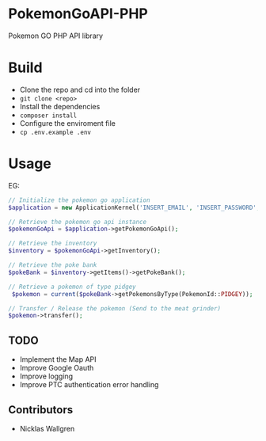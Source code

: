 # PokemonGoAPI-PHP
Pokemon GO PHP API library

# Build
  - Clone the repo and cd into the folder
  - `` git clone <repo> ``
  - Install the dependencies
  - `` composer install ``
  - Configure the enviroment file
  - ``cp .env.example .env``

# Usage
EG:
```php
// Initialize the pokemon go application
$application = new ApplicationKernel('INSERT_EMAIL', 'INSERT_PASSWORD', Factory::AUTHENTICATION_TYPE_GOOGLE);

// Retrieve the pokemon go api instance
$pokemonGoApi = $application->getPokemonGoApi();

// Retrieve the inventory
$inventory = $pokemonGoApi->getInventory();

// Retrieve the poke bank
$pokeBank = $inventory->getItems()->getPokeBank();

// Retrieve a pokemon of type pidgey
 $pokemon = current($pokeBank->getPokemonsByType(PokemonId::PIDGEY));

// Transfer / Release the pokemon (Send to the meat grinder)
$pokemon->transfer();
```

## TODO
  - Implement the Map API
  - Improve Google Oauth
  - Improve logging
  - Improve PTC authentication error handling


## Contributors
  - Nicklas Wallgren